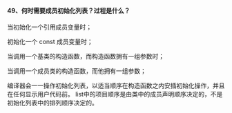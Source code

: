 #### 49、何时需要成员初始化列表？过程是什么？

当初始化⼀个引⽤成员变量时；

初始化⼀个 const 成员变量时；

当调⽤⼀个基类的构造函数，⽽构造函数拥有⼀组参数时；

当调⽤⼀个成员类的构造函数，⽽他拥有⼀组参数；

编译器会⼀⼀操作初始化列表，以适当顺序在构造函数之内安插初始化操作，并且在任何显示⽤户代码前。  list中的项⽬顺序是由类中的成员声明顺序决定的，不是初始化列表中的排列顺序决定的。